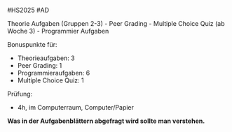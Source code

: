 #HS2025 #AD 

Theorie Aufgaben (Gruppen 2-3) - Peer Grading - Multiple Choice Quiz (ab Woche 3) - Programmier Aufgaben

Bonuspunkte für:
- Theorieaufgaben: 3
- Peer Grading: 1
- Programmieraufgaben: 6
- Multiple Choice Quiz: 1

Prüfung:
- 4h, im Computerraum, Computer/Papier

**Was in der Aufgabenblättern abgefragt wird sollte man verstehen.**

